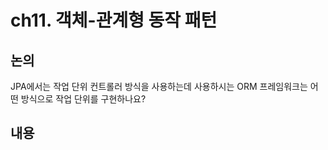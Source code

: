 # ch11. 객체-관계형 동작 패턴

## 논의
JPA에서는 작업 단위 컨트롤러 방식을 사용하는데 사용하시는 ORM 프레임워크는 어떤 방식으로 작업 단위를 구현하나요?

## 내용
